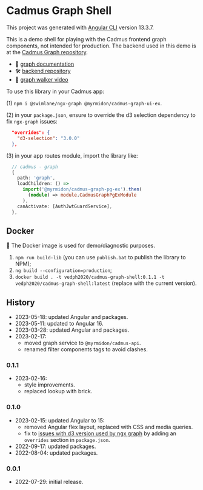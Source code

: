 # Cadmus Graph Shell

This project was generated with [Angular CLI](https://github.com/angular/angular-cli) version 13.3.7.

This is a demo shell for playing with the Cadmus frontend graph components, not intended for production. The backend used in this demo is at the [Cadmus Graph repository](https://github.com/vedph/cadmus-graph).

- 📖 [graph documentation](https://myrmex.github.io/overview/cadmus/dev/concepts/graph/)
- 🛠️ [backend repository](https://github.com/vedph/cadmus-graph)
- 👀 [graph walker video](https://www.youtube.com/watch?v=P0TlqbOi590)

To use this library in your Cadmus app:

(1) `npm i @swimlane/ngx-graph @myrmidon/cadmus-graph-ui-ex`.

(2) in your `package.json`, ensure to override the d3 selection dependency to fix `ngx-graph` issues:

```json
  "overrides": {
    "d3-selection": "3.0.0"
  },
```

(3) in your app routes module, import the library like:

```ts
  // cadmus - graph
  {
    path: 'graph',
    loadChildren: () =>
      import('@myrmidon/cadmus-graph-pg-ex').then(
        (module) => module.CadmusGraphPgExModule
      ),
    canActivate: [AuthJwtGuardService],
  },
```

## Docker

🐋 The Docker image is used for demo/diagnostic purposes.

1. `npm run build-lib` (you can use `publish.bat` to publish the library to NPM);
2. `ng build --configuration=production`;
3. `docker build . -t vedph2020/cadmus-graph-shell:0.1.1 -t vedph2020/cadmus-graph-shell:latest` (replace with the current version).

## History

- 2023-05-18: updated Angular and packages.
- 2023-05-11: updated to Angular 16.
- 2023-03-28: updated Angular and packages.
- 2023-02-17:
  - moved graph service to `@myrmidon/cadmus-api`.
  - renamed filter components tags to avoid clashes.

### 0.1.1

- 2023-02-16:
  - style improvements.
  - replaced lookup with brick.

### 0.1.0

- 2023-02-15: updated Angular to 15:
  - removed Angular flex layout, replaced with CSS and media queries.
  - fix to [issues with d3 version used by ngx graph](https://github.com/swimlane/ngx-graph/issues/487#issuecomment-1419718384) by adding an `overrides` section in `package.json`.
- 2022-09-17: updated packages.
- 2022-08-04: updated packages.

### 0.0.1

- 2022-07-29: initial release.
